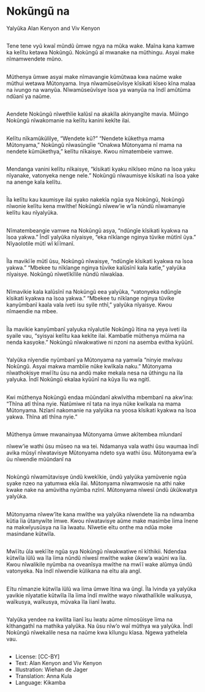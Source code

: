 # Nokũngũ na
Yalyũka
Alan Kenyon and Viv
Kenyon

##
Tene tene vyũ kwaĩ
mũndũ ũmwe ngya na
mũka wake. Maĩna kana
kamwe ka kelĩtu ketawa
Nokũngũ.
Nokũngũ aĩ mwanake
na mũthingu.
Asyai make
nĩmamwendete mũno.


##
Mũthenya ũmwe asyai
make nĩmavangie
kũmũtwaa kwa naũme
wake mũthui wetawa
Mũtonyama.
Inya nĩwamũseũvĩsye
kĩsikati kĩseo kĩna
malaa na ivungo na
wanyũa.
Nĩwamũseũvĩsye ĩsoa
ya wanyũa na ĩndĩ
amũtũma ndũanĩ ya
naũme.

##
Aendete Nokũngũ
nĩwethĩie kalũsĩ na
akakĩla akinyangĩte
mavia.
Mũingo Nokũngũ
nĩwakomanie na kelĩtu
kanini kekĩte ilai.


##
Kelĩtu nĩkamũkũlilye,
“Wendete kũ?”
“Nendete kũkethya
mama Mũtonyama,”
Nokũngũ nĩwasũngĩie
“Onakwa Mũtonyama nĩ
mama na nendete
kũmũkethya,” kelĩtu
nĩkaisye.
Kwou nĩmatembeie
vamwe.

##
Mendanga vanini kelĩtu
nĩkaisye, “kĩsikati kyaku
nĩkĩseo mũno na ĩsoa
yaku nĩyanake,
vatonyeka nenge nele.”
Nokũngũ nĩwaumisye
kĩsikati na ĩsoa yake na
anenge kala kelĩtu.


##
Ĩla kelĩtu kau kaumisye
ilai syako nakekĩa ngũa
sya Nokũngũ, Nokũngũ
nĩwonie kelĩtu kena
mwĩthe!
Nokũngũ nĩwew’ie w’ĩa
nũndũ nĩwamanyie
kelĩtu kau nĩyalyũka.


##
Nĩmatembeangie
vamwe na Nokũngũ
asya, “ndũngĩe kĩsikati
kyakwa na ĩsoa yakwa.”
Ĩndĩ yalyũka nĩyaisye,
“eka nĩkĩange nginya
tũvike mũtĩnĩ ũya.”
Nĩyaolotile mũtĩ wĩ
kĩĩmanĩ.


##
Ĩla mavikĩĩe mũtĩ ũsu,
Nokũngũ nĩwaisye,
“ndũngĩe kĩsikati
kyakwa na ĩsoa yakwa.”
“Mbekee tu nĩkĩange
nginya tũvike kalũsĩnĩ
kala katĩe,” yalyũka
nĩyaisye. Nokũngũ
nĩwetĩkĩlile nũndũ
nĩwakĩaa.

##
Nĩmavikie kala kalũsĩnĩ
na Nokũngũ eea
yalyũka, “vatonyeka
ndũngĩe kĩsikati kyakwa
na ĩsoa yakwa.”
“Mbekee tu nĩkĩange
nginya tũvike
kanyũmbanĩ kaala vala
iveti isu syile nthĩ,”
yalyũka nĩyaisye.
Kwou nĩmaendie na
mbee.

##
Ĩla mavikie kanyũmbanĩ
yalyuka nĩyalutile
Nokũngũ ĩtina na yeya
iveti ila syaile vau,
“syisyai kelĩtu kaa
kekĩte ilai. Kambatĩe
mũthenya mũima na
nenda kasyoke.”
Nokũngũ nĩwakwatiwe
ni nzoni na asemba
evitha kyũũnĩ.

##

Yalyũka nĩyendie
nyũmbanĩ ya
Mũtonyama na yamwĩa
“ninyie mwĩvau
Nokũngũ. Asyai makwa
mambĩie nũke kwĩkala
naku.”
Mũtonyama
nĩwathokisye mwĩĩtu
ũsu na andũ make
mekala nesa na ũthingu
na ĩla yalyuka. Ĩndĩ
Nokũngũ ekalaa kyũũnĩ
na kũya lĩu wa ngitĩ.

##
Kwi mũthenya Nokũngũ
endaa mũũndanĩ
akwĩvitha mbembanĩ na
akw’ina:
“Thĩna atĩ thĩna nyie.
Natũmiwe nĩ tata na
inya nũke kwĩkala na
mama Mũtonyama.
Nzĩanĩ nakomanie na
yalyũka na yoosa
kĩsikati kyakwa na ĩsoa
yakwa. Thĩna atĩ thĩna
nyie.”

##
Mũthenya ũmwe
mwanainyaa
Mũtonyama ũmwe
akĩtembea mĩundanĩ


nĩwew’ie wathi ũsu
mũseo na wa tei.
Ndamanya vala wathi
ũsu waumaa ĩndĩ avika
mũsyĩ nĩwatavisye
Mũtonyama ndeto sya
wathi ũsu.
Mũtonyama ew’a ũu
nĩwendie mũũndanĩ na

##
Nokũngũ
nĩwamũtavisye ũndũ
kwekĩkie, ũndũ yalyũka
yamũvenie ngũa syake
nzeo na yatumwa ekĩa
ilai.
Mũtonyama
nĩwamwosie na athi
nake kwake nake na
amũvitha nyũmba nzĩnĩ.
Mũtonyama nĩwesĩ
ũndũ ũkũkwatya
yalyũka.

##
Mũtonyama nĩwew’ĩte
kana mwĩthe wa
yalyũka nĩwendete ĩia
na ndwamba kũtia ĩia
ũtanywĩte ĩmwe.
Kwou nĩwatavisye aũme
make masimbe ĩima
ĩnene na makwĩyusũsya
na ĩia ĩwaatu.
Nĩwetie eĩtu onthe ma
ndũa moke masindane
kũtwĩla.

##

Mwĩĩtu ũla wekĩĩte ngũa
sya Nokũngũ
nĩwakwatiwe nĩ kĩthikii.
Ndendaa kũtwĩla ĩũlũ
wa ĩla ĩima nũndũ
nĩwesĩ mwĩthe wake
ũkew’a waũni wa ĩia.
Kwou nĩwalikile nyũmba
na oveanĩsya mwĩthe
na mwĩĩ wake alũmya
ũndũ vatonyeka.
Na ĩndĩ nĩwendie
kũlikana na eĩtu ala
angĩ.

##
Eĩtu nĩmanzie kũtwĩla
ĩũlũ wa ĩima ũmwe ĩtina
wa ũngĩ.
Ĩla ĩvinda ya yalyũka
yavikie nĩyatatie kũtwĩla
ĩla ĩima ĩndĩ mwĩthe
wayo nĩwathalĩkile
waĩkusya, waĩkusya,
waĩkusya, mũvaka ĩla
ĩianĩ ĩwatu.


##
Yalyũka yendee na
kwilita ĩianĩ ĩsu ĩwatu
aũme nĩmosũisye ĩima
na kĩthangathĩ na
mathika yalyũka.
Na ũsu nĩw’o waĩ
mũthya wa yalyũka.
Ĩndĩ Nokũngũ nĩwekalile
nesa na naũme kwa
kĩlungu kĩasa.
Ngewa yathelela vau.

##
* License: [CC-BY]
* Text: Alan Kenyon and Viv Kenyon
* Illustration: Wiehan de Jager
* Translation: Anna Kula
* Language: Kikamba
